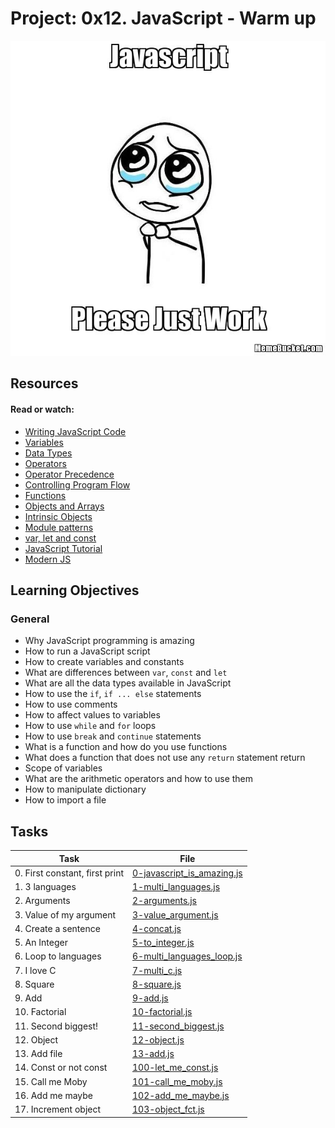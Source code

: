 # Project: 0x12. JavaScript - Warm up
![](./Javascript-535.png.jpeg)

## Resources

#### Read or watch:

* [Writing JavaScript Code](https://intranet.alxswe.com/rltoken/3HLjEesLsmyWfRUWnxgUGg)
* [Variables](https://intranet.alxswe.com/rltoken/zgOWmcpVLZFEmFlmuwayyg)
* [Data Types](https://intranet.alxswe.com/rltoken/VPd6JWaLrwOBzjAeXNAEqg)
* [Operators](https://intranet.alxswe.com/rltoken/3HLjEesLsmyWfRUWnxgUGg)
* [Operator Precedence](https://intranet.alxswe.com/rltoken/PHtcJJk30gBNmlFQ9R4RVg)
* [Controlling Program Flow](https://intranet.alxswe.com/rltoken/tsreKcNh_KmTmLPHsfvJRw)
* [Functions](https://intranet.alxswe.com/rltoken/e3EfHIxICdIncGBwwIDbXQ)
* [Objects and Arrays](https://intranet.alxswe.com/rltoken/jg7IbvJpV2oLIKgqOAQH1g)
* [Intrinsic Objects](https://intranet.alxswe.com/rltoken/jg7IbvJpV2oLIKgqOAQH1g)
* [Module patterns](https://intranet.alxswe.com/rltoken/g-MgvO09Ur02RhM63gVyXw)
* [var, let and const](https://intranet.alxswe.com/rltoken/gJi61GeJTRX0g-M0Rx-0Iw)
* [JavaScript Tutorial](https://intranet.alxswe.com/rltoken/Y8hkOcy5jO22lQGyF6_NiA)
* [Modern JS](https://intranet.alxswe.com/rltoken/NZawtiBjWUpiojnrtVywNw)
## Learning Objectives

### General

* Why JavaScript programming is amazing
* How to run a JavaScript script
* How to create variables and constants
* What are differences between <code>var</code>, <code>const</code> and <code>let</code>
* What are all the data types available in JavaScript
* How to use the <code>if</code>, <code>if ... else</code> statements
* How to use comments
* How to affect values to variables
* How to use <code>while</code> and <code>for</code> loops
* How to use <code>break</code> and <code>continue</code> statements
* What is a function and how do you use functions
* What does a function that does not use any <code>return</code> statement return
* Scope of variables
* What are the arithmetic operators and how to use them
* How to manipulate dictionary
* How to import a file
## Tasks

| Task | File |
| ---- | ---- |
| 0. First constant, first print | [0-javascript_is_amazing.js](./0-javascript_is_amazing.js) |
| 1. 3 languages | [1-multi_languages.js](./1-multi_languages.js) |
| 2. Arguments | [2-arguments.js](./2-arguments.js) |
| 3. Value of my argument | [3-value_argument.js](./3-value_argument.js) |
| 4. Create a sentence | [4-concat.js](./4-concat.js) |
| 5. An Integer | [5-to_integer.js](./5-to_integer.js) |
| 6. Loop to languages | [6-multi_languages_loop.js](./6-multi_languages_loop.js) |
| 7. I love C | [7-multi_c.js](./7-multi_c.js) |
| 8. Square | [8-square.js](./8-square.js) |
| 9. Add | [9-add.js](./9-add.js) |
| 10. Factorial | [10-factorial.js](./10-factorial.js) |
| 11. Second biggest! | [11-second_biggest.js](./11-second_biggest.js) |
| 12. Object | [12-object.js](./12-object.js) |
| 13. Add file | [13-add.js](./13-add.js) |
| 14. Const or not const | [100-let_me_const.js](./100-let_me_const.js) |
| 15. Call me Moby | [101-call_me_moby.js](./101-call_me_moby.js) |
| 16. Add me maybe | [102-add_me_maybe.js](./102-add_me_maybe.js) |
| 17. Increment object | [103-object_fct.js](./103-object_fct.js) |

